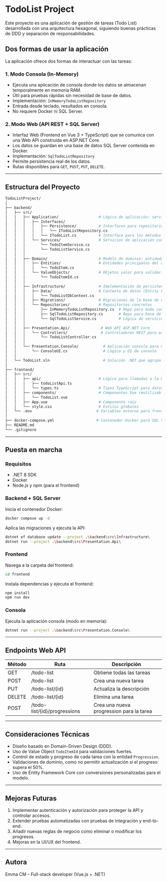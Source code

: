 ﻿# TodoList Project

Este proyecto es una aplicación de gestión de tareas (Todo List) desarrollada con una arquitectura hexagonal, siguiendo buenas prácticas de DDD y separación de responsabilidades.

## Dos formas de usar la aplicación

La aplicación ofrece dos formas de interactuar con las tareas:

### 1. Modo Consola (In-Memory)

- Ejecuta una aplicación de consola donde los datos se almacenan temporalmente en memoria RAM.
- Útil para pruebas rápidas sin necesidad de base de datos.
- Implementación: `InMemoryTodoListRepository`
- Entrada desde teclado, resultados en consola.
- No requiere Docker ni SQL Server.

### 2. Modo Web (API REST + SQL Server)

- Interfaz Web (Frontend en Vue 3 + TypeScript) que se comunica con una Web API construida en ASP.NET Core.
- Los datos se guardan en una base de datos SQL Server contenida en Docker.
- Implementación: `SqlTodoListRepository`
- Permite persistencia real de los datos.
- Rutas disponibles para `GET`, `POST`, `PUT`, `DELETE`.

---

## Estructura del Proyecto

```bash
TodoListProject/
│
├── backend/
│   ├── src/
│   │   ├── Application/                  # Lógica de aplicación: servicios, interfaces, casos de uso
│   │   │   ├── Interfaces/
│   │   │   │   ├── Persistence/          # Interfaces para repositorios (persistencia)
│   │   │   │   │   └── ITodoListRepository.cs
│   │   │   │   └── ITodoList.cs          # Interface para los métodos del todo list (puertos)
│   │   │   └── Services/                 # Servicios de aplicación con lógica concreta
│   │   │       └── TodoItemService.cs
│   │   │       └── TodoListService.cs
│   │   │
│   │   ├── Domain/                       # Modelo de dominio: entidades, objetos valor, reglas de negocio
│   │   │   ├── Entities/                 # Entidades principales del dominio
│   │   │   │   └── TodoItem.cs
│   │   │   └── ValueObjects/             # Objetos valor para validaciones fuertes y encapsulación
│   │   │       └── TodoItemId.cs
│   │   │
│   │   ├── Infrastructure/               # Implementación de persistencia y repositorios
│   │   │   ├── Data/                     # Contexto de datos (Entity Framework, DbContext)
│   │   │   │   └── TodoListDbContext.cs
│   │   │   ├── Migrations/               # Migraciones de la base de datos EF Core
│   │   │   └── Repositories/             # Repositorios concretos
│   │   │       ├── InMemoryTodoListRepository.cs  # Repo para modo consola (RAM)
│   │   │       ├── SqlTodoListRepository.cs       # Repo para base de datos SQL Server
│   │   │       └── SqlTodoListService.cs          # Lógica de servicio con acceso a SQL Server
│   │   │
│   │   ├── Presentation.Api/              # Web API ASP.NET Core
│   │   │   └── Controllers/               # Controladores REST para exponer la API
│   │   │       └── TodoListController.cs
│   │   │
│   │   └── Presentation.Console/           # Aplicación consola para modo in-memory
│   │       └── ConsoleUI.cs                # Lógica y UI de consola
│   │
│   └── TodoList.sln                        # Solución .NET que agrupa todos los proyectos
│
├── frontend/                              
│   ├── src/
│   │   ├── api/                          # Lógica para llamadas a la Web API
│   │   │   ├── todoListApi.ts
│   │   │   └── types.ts                  # Tipos TypeScript para datos
│   │   ├── components/                   # Componentes Vue reutilizables
│   │   │   └── TodoList.vue
│   │   ├── App.vue                       # Componente raíz
│   │   └── style.css                     # Estilos globales
│   └── .env                             # Variables entorno para frontend
│
├── docker-compose.yml                   # Contenedor Docker para SQL Server y servicios
├── README.md                           
└── .gitignore                         
```

---

## Puesta en marcha

### Requisitos
- .NET 8 SDK  
- Docker  
- Node.js y npm (para el frontend)

### Backend + SQL Server

Inicia el contenedor Docker:
```bash
docker compose up -d
```

Aplica las migraciones y ejecuta la API:
```bash
dotnet ef database update --project .\backend\src\Infrastructure\
dotnet run --project .\backend\src\Presentation.Api\
```

### Frontend

Navega a la carpeta del frontend:
```bash
cd frontend
```

Instala dependencias y ejecuta el frontend:
```bash
npm install
npm run dev
```

### Consola

Ejecuta la aplicación consola (modo en memoria):
```bash
dotnet run --project .\backend\src\Presentation.Console\
```

---

## Endpoints Web API

| Método | Ruta                              | Descripción                             |
|--------|-----------------------------------|-----------------------------------------|
| GET    | /todo-list                        | Obtiene todas las tareas                |
| POST   | /todo-list                        | Crea una nueva tarea                    |
| PUT    | /todo-list/{id}                   | Actualiza la descripción                |
| DELETE | /todo-list/{id}                   | Elimina una tarea                       |
| POST   | /todo-list/{id}/progressions      | Crea una nueva progression para la tarea|

---

## Consideraciones Técnicas

- Diseño basado en Domain-Driven Design (DDD).
- Uso de Value Object `TodoItemId` para validaciones fuertes.
- Control de estado y progreso de cada tarea con la entidad `Progression`.
- Validaciones de dominio, como no permitir actualización si el progreso supera el 50%.
- Uso de Entity Framework Core con conversiones personalizadas para el modelo.

---

## Mejoras Futuras

1. Implementar autenticación y autorización para proteger la API y controlar accesos.
2. Extender pruebas automatizadas con pruebas de integración y end-to-end.
3. Añadir nuevas reglas de negocio como eliminar o modificar los progresos.
4. Mejoras en la UI/UX del frontend.

---

## Autora

Emma CM – Full-stack developer (Vue.js + .NET)
